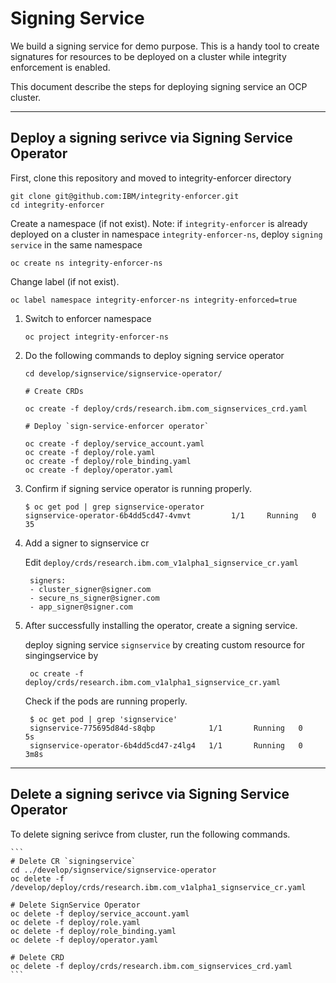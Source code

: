 # Signing Service
We build a signing service for demo purpose. This is a handy tool to create signatures for resources to be deployed on a cluster while integrity enforcement is enabled. 

This document describe the steps for deploying signing service an OCP cluster.

---

## Deploy a signing serivce via Signing Service Operator

First, clone this repository and moved to integrity-enforcer directory

```
git clone git@github.com:IBM/integrity-enforcer.git
cd integrity-enforcer
```

Create a namespace (if not exist).
Note: if `integrity-enforcer` is already deployed on a cluster in namespace `integrity-enforcer-ns`,   deploy `signing service` in the same namespace

```
oc create ns integrity-enforcer-ns
```

Change label (if not exist).

```
oc label namespace integrity-enforcer-ns integrity-enforced=true
```

1. Switch to enforcer namespace

    ```
    oc project integrity-enforcer-ns
    ```
2. Do the following commands to deploy signing service operator   

    ```
    cd develop/signservice/signservice-operator/
    
    # Create CRDs
    
    oc create -f deploy/crds/research.ibm.com_signservices_crd.yaml  
    
    # Deploy `sign-service-enforcer operator`    

    oc create -f deploy/service_account.yaml 
    oc create -f deploy/role.yaml 
    oc create -f deploy/role_binding.yaml 
    oc create -f deploy/operator.yaml
    
    ```
3. Confirm if signing service operator is running properly. 

    ```
    $ oc get pod | grep signservice-operator
    signservice-operator-6b4dd5cd47-4vmvt         1/1     Running   0          35
    ```
    
4. Add a signer to signservice cr

   Edit `deploy/crds/research.ibm.com_v1alpha1_signservice_cr.yaml`
   
   ```
    signers:
    - cluster_signer@signer.com
    - secure_ns_signer@signer.com
    - app_signer@signer.com
   ```
   
5. After successfully installing the operator, create a signing service.

    deploy signing service `signservice` by creating custom resource for singingservice by
   ```
    oc create -f deploy/crds/research.ibm.com_v1alpha1_signservice_cr.yaml
   ```
    
    Check if the pods are running properly. 
   ```
    $ oc get pod | grep 'signservice'
    signservice-775695d84d-s8qbp            1/1       Running   0          5s
    signservice-operator-6b4dd5cd47-z4lg4   1/1       Running   0          3m8s
   ```
---

## Delete a signing serivce via Signing Service Operator
   To delete signing serivce from cluster, run the following commands.
    
    ```
    # Delete CR `signingservice` 
    cd ../develop/signservice/signservice-operator
    oc delete -f /develop/deploy/crds/research.ibm.com_v1alpha1_signservice_cr.yaml 

    # Delete SignService Operator    
    oc delete -f deploy/service_account.yaml
    oc delete -f deploy/role.yaml
    oc delete -f deploy/role_binding.yaml
    oc delete -f deploy/operator.yaml

    # Delete CRD
    oc delete -f deploy/crds/research.ibm.com_signservices_crd.yaml
    ```
